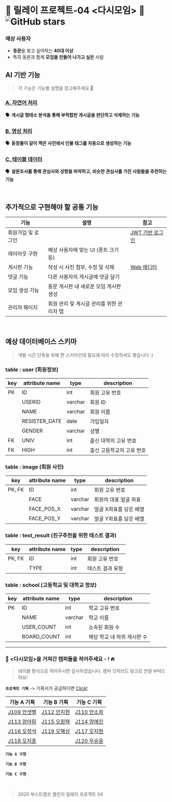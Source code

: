 # 🏫 릴레이 프로젝트-04 <다시모임> 🏫 ![GitHub stars](https://img.shields.io/github/stars/boostcamp-2020/relay_04) 

### 예상 사용자
- **동문**을 찾고 싶어하는 **40대 이상**
- 특히 동문과 함께 **모임을 만들어 나가고 싶은** 사람


## AI 기반 기능
> 각 기능은 기능별 설명을 참고해주세요 🙌

### [A. 자연어 처리](https://github.com/boostcamp-2020/relay_04/blob/master/planning/Feature_A.md)
🗣 **게시글 형태소 분석을 통해 부적합한 게시글을 판단하고 삭제하는 기능**



### [B. 영상 처리](https://github.com/boostcamp-2020/relay_04/blob/master/planning/Feature_B.md)
🗣 **동창들이 같이 찍은 사진에서 인물 태그를 자동으로 생성하는 기능**
    
                                     
### [C. 테이블 데이터](https://github.com/boostcamp-2020/relay_04/blob/master/planning/Feature_C.md)
🗣 **설문조사를 통해 관심사와 성향을 파악하고, 비슷한 관심사를 가진 사람들을 추천하는 기능**

<br>

## 추가적으로 구현해야 할 공통 기능

기능 | 설명 | 참고
--- | --- | ---
회원가입 및 로그인 |  | [JWT 기반 로그인](https://sanghaklee.tistory.com/47)
레이아웃 구현 | 예상 사용자에 맞는 UI (폰트 크기 등) | 
게시판 기능 | 작성 시 사진 첨부, 수정 및 삭제 | [Web 에디터](http://blog.naver.com/PostView.nhn?blogId=psj9102&logNo=221560331178&categoryNo=27&parentCategoryNo=0&viewDate=&currentPage=1&postListTopCurrentPage=1&from=postView)
댓글 기능 | 다른 사용자의 게시글에 댓글 달기 |
모임 생성 기능 | 동문 게시판 내 새로운 모임 게시판 생성 |
관리자 페이지 | 회원 관리 및 게시글 관리를 위한 관리자 탭 |

<br>

## 예상 데이터베이스 스키마
> 개발 시간 단축을 위해 짠 스키마인데 필요에 따라 수정하셔도 좋습니다 :)

### table : user (회원정보)
key | attribute name | type | description
--- | --- | --- | ---
PK | ID | int | 회원 고유 번호
| | USERID | varchar | 회원 ID
| | NAME | varchar | 회원 이름
| | RESISTER_DATE | date | 가입일자
| | GENDER | varchar | 성별
FK | UNIV | int | 출신 대학의 고유 번호
FK | HIGH | int | 출신 고등학교의 고유 번호

### table : image (회원 사진)
key | attribute name | type | description
--- | --- | --- | ---
PK, FK | ID | int | 회원 고유 번호
| | FACE | varchar | 회원의 대표 얼굴 좌표
| | FACE_POS_X | varchar | 얼굴 X좌표를 담은 배열
| | FACE_POS_Y | varchar | 얼굴 Y좌표를 담은 배열

### table : test_result (친구추천을 위한 테스트 결과)
key | attribute name | type | description
--- | --- | --- | ---
PK, FK | ID | int | 회원 고유 번호
| | TYPE | int |  테스트 결과 유형

### table : school (고등학교 및 대학교 정보)

key | attribute name | type | description
--- | --- | --- | ---
PK | ID | int | 학교 고유 번호
| | NAME | varchar | 학교 이름
| | USER_COUNT | int | 소속된 회원 수
| | BOARD_COUNT | int | 해당 학교 내 하위 게시판 수

---

### 👥 <다시모임>을 거쳐간 캠퍼들을 적어주세요 - ! 🔥
> 테이블 형식으로 적어주시면 감사하겠습니다. 캠퍼 깃허브도 링크로 연결 부탁드려요!

**`프로젝트 기획`** -> 기획서가 궁금하다면 [Click!](https://github.com/boostcamp-2020/relay_04/blob/master/planning/Meeting_Log.md)

기능 A 기획 | 기능 B 기획 | 기능 C 기획
--- | --- | --- |
[J109 안샛별](https://github.com/sbyeol3) | [J112 안치현](https://github.com/enhakkore) | [J110 안소희](https://github.com/ahnsoheee)
[J113 양아림](https://github.com/ahrimy) | [J115 오원택](https://github.com/dotaku1992) | [J114 양예진](https://github.com/yejineee)
[J116 오정석](https://github.com/o-star) | [J119 오해성](https://github.com/ohsolution) | [J117 오지현](https://github.com/joh16)
[J118 오지훈](https://github.com/hoo00nn) | | [J120 우승윤](https://github.com/woosy0308)


**`기능 A 구현`**

**`기능 B 구현`**

**`기능 C 구현`**

<br>

>  2020 부스트캠프 챌린지 릴레이 프로젝트 04